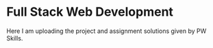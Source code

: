 # Full Stack Web Development
Here I am uploading the project and assignment solutions given by PW Skills.
